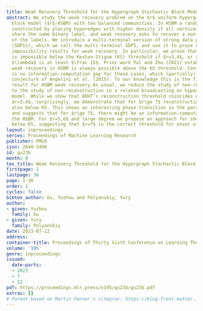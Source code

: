 ```yaml
---
title: Weak Recovery Threshold for the Hypergraph Stochastic Block Model
abstract: We study the weak recovery problem on the $r$-uniform hypergraph stochastic
  block model ($r$-HSBM) with two balanced communities. In HSBM a random graph is
  constructed by placing hyperedges with higher density if all vertices of a hyperedge
  share the same binary label, and weak recovery asks to recover a non-trivial fraction
  of the labels. We introduce a multi-terminal version of strong data processing inequalities
  (SDPIs), which we call the multi-terminal SDPI, and use it to prove a variety of
  impossibility results for weak recovery. In particular, we prove that weak recovery
  is impossible below the Kesten-Stigum (KS) threshold if $r=3,4$, or a strength parameter
  $\lambda$ is at least $\frac 15$. Prior work Pal and Zhu (2021) established that
  weak recovery in HSBM is always possible above the KS threshold. Consequently, there
  is no information-computation gap for these cases, which (partially) resolves a
  conjecture of Angelini et al. (2015). To our knowledge this is the first impossibility
  result for HSBM weak recovery.As usual, we reduce the study of non-recovery of HSBM
  to the study of non-reconstruction in a related broadcasting on hypertrees (BOHT)
  model. While we show that BOHT’s reconstruction threshold coincides with KS for
  $r=3,4$, surprisingly, we demonstrate that for $r\ge 7$ reconstruction is possible
  also below KS. This shows an interesting phase transition in the parameter $r$,
  and suggests that for $r\ge 7$, there might be an information-computation gap for
  the HSBM. For $r=5,6$ and large degree we propose an approach for showing non-reconstruction
  below KS, suggesting that $r=7$ is the correct threshold for onset of the new phase.
layout: inproceedings
series: Proceedings of Machine Learning Research
publisher: PMLR
issn: 2640-3498
id: gu23b
month: 0
tex_title: Weak Recovery Threshold for the Hypergraph Stochastic Block Model
firstpage: 1
lastpage: 36
page: 1-36
order: 1
cycles: false
bibtex_author: Gu, Yuzhou and Polyanskiy, Yury
author:
- given: Yuzhou
  family: Gu
- given: Yury
  family: Polyanskiy
date: 2023-07-12
address: 
container-title: Proceedings of Thirty Sixth Conference on Learning Theory
volume: '195'
genre: inproceedings
issued:
  date-parts:
  - 2023
  - 7
  - 12
pdf: https://proceedings.mlr.press/v195/gu23b/gu23b.pdf
extras: []
# Format based on Martin Fenner's citeproc: https://blog.front-matter.io/posts/citeproc-yaml-for-bibliographies/
---
```

